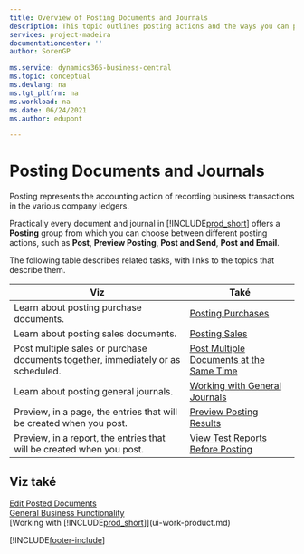 ```yaml
---
title: Overview of Posting Documents and Journals
description: This topic outlines posting actions and the ways you can post documents and journals in the various company ledgers.
services: project-madeira
documentationcenter: ''
author: SorenGP

ms.service: dynamics365-business-central
ms.topic: conceptual
ms.devlang: na
ms.tgt_pltfrm: na
ms.workload: na
ms.date: 06/24/2021
ms.author: edupont

---
```

# Posting Documents and Journals
Posting represents the accounting action of recording business transactions in the various company ledgers.

Practically every document and journal in [!INCLUDE[prod_short](includes/prod_short.md)] offers a **Posting** group from which you can choose between different posting actions, such as **Post**, **Preview Posting**, **Post and Send**, **Post and Email**.

The following table describes related tasks, with links to the topics that describe them.

| Viz | Také |
| --- | --- |
| Learn about posting purchase documents. | [Posting Purchases](ui-post-purchases.md) |
| Learn about posting sales documents. | [Posting Sales](ui-post-sales.md) |
| Post multiple sales or purchase documents together, immediately or as scheduled. | [Post Multiple Documents at the Same Time](ui-batch-posting.md) |
| Learn about posting general journals. | [Working with General Journals](ui-work-general-journals.md) |
| Preview, in a page, the entries that will be created when you post. | [Preview Posting Results](ui-how-preview-post-results.md) |
| Preview, in a report, the entries that will be created when you post. | [View Test Reports Before Posting](ui-how-view-test-reports-posting.md) |

## Viz také
[Edit Posted Documents](across-edit-posted-document.md)  
[General Business Functionality](ui-across-business-areas.md)  
[Working with [!INCLUDE[prod_short](includes/prod_short.md)]](ui-work-product.md)


[!INCLUDE[footer-include](includes/footer-banner.md)]